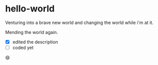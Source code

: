 # hello-world
Venturing into a brave new world and changing the world while i'm at it. 

Mending the world again.

- [x] edited the description
- [ ] coded yet

:smile:
